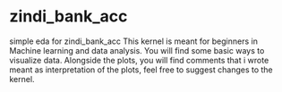 # zindi_bank_acc
simple eda for zindi_bank_acc
This kernel is meant for beginners in Machine learning and data analysis.
You will find some basic ways to visualize data. Alongside the plots, you will find comments that i wrote meant as interpretation of the plots, feel free to suggest changes to the kernel.
